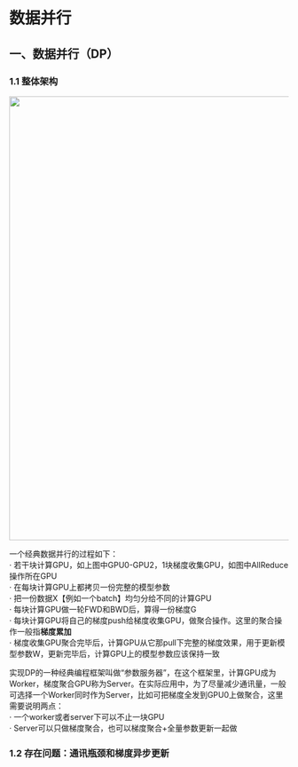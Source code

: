 # 数据并行
## 一、数据并行（DP）
### 1.1 整体架构
<div align=center>
  <img src="https://github.com/user-attachments/assets/d8e586fc-baa0-4438-a224-8e750a32696b" width="800" />
</div>

一个经典数据并行的过程如下：  
· 若干块计算GPU，如上图中GPU0-GPU2，1块梯度收集GPU，如图中AllReduce操作所在GPU  
· 在每块计算GPU上都拷贝一份完整的模型参数  
· 把一份数据X【例如一个batch】均匀分给不同的计算GPU  
· 每块计算GPU做一轮FWD和BWD后，算得一份梯度G  
· 每块计算GPU将自己的梯度push给梯度收集GPU，做聚合操作。这里的聚合操作一般指**梯度累加**  
· 梯度收集GPU聚合完毕后，计算GPU从它那pull下完整的梯度效果，用于更新模型参数W，更新完毕后，计算GPU上的模型参数应该保持一致  

  实现DP的一种经典编程框架叫做“参数服务器”，在这个框架里，计算GPU成为Worker，梯度聚合GPU称为Server。在实际应用中，为了尽量减少通讯量，一般可选择一个Worker同时作为Server，比如可把梯度全发到GPU0上做聚合，这里需要说明两点：  
  · 一个worker或者server下可以不止一块GPU  
  · Server可以只做梯度聚合，也可以梯度聚合+全量参数更新一起做  
### 1.2 存在问题：通讯瓶颈和梯度异步更新
